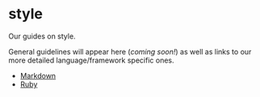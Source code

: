 # style

Our guides on style.

General guidelines will appear here (*coming soon!*) as well as links to our more detailed language/framework specific ones.

- [Markdown](markdown.md)
- [Ruby](ruby.md)

